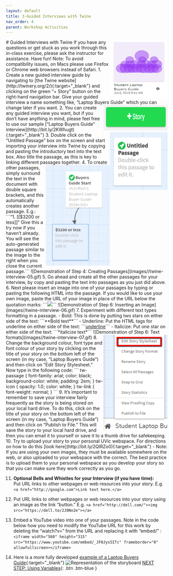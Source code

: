 ```yaml
---
layout: default
title: 3-Guided Interviews with Twine
nav_order: 4
parent: Workshop Activities
---
```

<img src="images//twine-interview-01.png" style="float:right;width:180px;height:180px;" alt="twine text bubbles"> 
# Guided Interviews with Twine
If you have any questions or get stuck as you work through this in-class exercise, please ask the instructor for assistance.  Have fun!
Note: To avoid compatibility issues, on Macs please use Firefox or Chrome web browsers instead of Safari.
1. Create a new guided interview guide by navigating to [the Twine website](http://twinery.org/2/){:target="_blank"}  and clicking on the green “+ Story” button on the right-hand navigation bar. Give your guided interview a name something like, “Laptop Buyers Guide” which you can change later if you want.
<img src="images//twine-interview-02.png" style="float:right;width:200px;height:80px;" alt="+Story button"> 
2. You can create any guided interview you want, but if you don’t have anything in mind, please feel free to use our sample [“Laptop Buyers Guide” interview](http://bit.ly/2KWhugt){:target="_blank"}  
<img src="images//twine-interview-03.png" style="float:right;width:180px;height:180px;" alt="Unintitled Passage box"> 
3. Double click on the “Untitled Passage” box on the screen and start importing your interview into Twine by copying and pasting the introductory text into the text box. Also title the passage, as this is key to linking different passages together. 
<img src="images//twine-interview-04.png" style="float:right;width:200px" alt="Boxes with text is linking"> 
4. To create other passages, simply surround the text in the document with double square brackets, and this automatically creates another passage. E.g.: ```“1. [[$3200 or less]]” Give this a try now if you haven’t already. You will see the auto-generated passage similar to the image to the right when you close the current passage.```
![Demonstration of Step 4: Creating Passages](images//twine-interview-05.gif)
5. Go ahead and create all the other passages for your interview, by copy and pasting the text into passages as you just did above. 
6. Next please insert an image into one of your passages by typing or pasting the following HTML into the passage. If you would like to use your own image, paste the URL of your image in place of the URL below the quotation marks: ```<img src="https://dell.to/2J0Nn2e">```
![Demonstration of Step 6: Inserting an Image](images//twine-interview-06.gif)
7. Experiment with different text types formatting in a passage. 
  - Bold: This is done by putting two stars on either side of the text: ```**Bold text**```
  - Underline: Put the HTML tags for underline on either side of the text: ```<u>underline</u>```
  - Italicize: Put one star on either side of the text: ```*italicize text*```
![Demonstration of Step 6: Text formats](images//twine-interview-07.gif)
8. <img src="images//twine-interview-08.png" style="float:right;width:200px" alt="Edit Storysheet button"> Change the background colour, font type and font colour of your story by clicking on the title of your story on the bottom left of the screen (in my case, “Laptop Buyers Guide”) and then click on “Edit Story Stylesheet.” Now type in the following code: 
```
tw-passage {
	font-family: arial;
  	color: black;
  	background-color: white;
	padding: 2em;
}
tw-icon {
	opacity: 1.0;
  	color: white;
}
tw-link {
	font-weight: normal;
}
```
9. It’s important to remember to save your interview fairly frequently as the story is being stored on your local hard drive. To do this, click on the title of your story on the bottom left of the screen (in my case, “Laptop Buyers Guide”) and then click on “Publish to File.”  This will save the story to your local hard drive, and then you can email it to yourself or save it to a thumb drive for safekeeping.
10. Try to upload your story to your personal UVic webspace. For directions on how to do this [look here](http://bit.ly/2QlRZo0){:target="_blank"} 
  - Note: If you are using your own images, they must be available somewhere on the web, or also uploaded to your webspace with the correct. The best practice is to upload them to your personal webspace as you develop your story so that you can make sure they work correctly as you go.

11. **Optional Bells and Whistles for your Interview (if you have time):**<br> Put URL links to other webpages or web resources into your story. E.g. ```<a href="http://google.com">Link text here.</a>```

12. Put URL links to other webpages or web resources into your story using an image as the link “button.” E.g. ```<a href="http://dell.com/"><img src="https://dell.to/2J0Nn2e"></a>```

13. Embed a YouTube video into one of your passages. Note in the code below how you need to modify the YouTube URL for this work by deleting the “watch?v=” from the URL and replacing it with “embed/” :
```<iframe width="560" height="315" src="https://www.youtube.com/embed/_JF0Jys5ITc" frameborder="0" allowfullscreen></iframe>```
14. Here is a more fully developed [example of a Laptop Buyers Guide](http://bit.ly/2Iv0kkz){:target="_blank"} 
![Representation of the storyboard](images//twine-interview-09.png)
[NEXT STEP: Using Variables](variables.html){: .btn .btn-blue }
